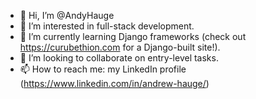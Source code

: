 - 👋 Hi, I’m @AndyHauge
- 👀 I’m interested in full-stack development.
- 🌱 I’m currently learning Django frameworks (check out https://curubethion.com for a Django-built site!).
- 💞️ I’m looking to collaborate on entry-level tasks.
- 📫 How to reach me: my LinkedIn profile (https://www.linkedin.com/in/andrew-hauge/)

<!---
AndyHauge/AndyHauge is a ✨ special ✨ repository because its `README.md` (this file) appears on your GitHub profile.
You can click the Preview link to take a look at your changes.
--->
